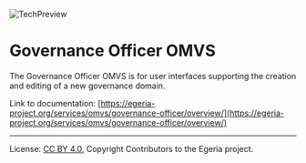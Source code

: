 <!-- SPDX-License-Identifier: CC-BY-4.0 -->
<!-- Copyright Contributors to the Egeria project. -->

![TechPreview](../../../images/egeria-content-status-in-development.png#pagewidth)

# Governance Officer OMVS 

The Governance Officer OMVS is for user interfaces supporting the creation and editing of a new governance domain.

Link to documentation: [https://egeria-project.org/services/omvs/governance-officer/overview/](https://egeria-project.org/services/omvs/governance-officer/overview/)

----
License: [CC BY 4.0](https://creativecommons.org/licenses/by/4.0/),
Copyright Contributors to the Egeria project.